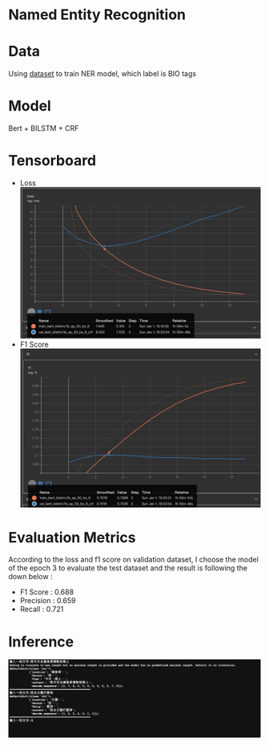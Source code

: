 # Named Entity Recognition

# Data
  Using [dataset](https://github.com/lancopku/Chinese-Literature-NER-RE-Dataset) to train NER model, which label is BIO tags

# Model
  Bert + BILSTM + CRF


# Tensorboard

* Loss 
    ![My Image](./storage/images/loss.png)  
* F1 Score
    ![My Image](./storage/images/f1.png)


# Evaluation Metrics
According to the loss and f1 score on validation dataset, I choose the model of the epoch 3 to evaluate the test dataset and the result is following the down below :
* F1 Score : 0.688
* Precision : 0.659
* Recall : 0.721

# Inference
![My Image](./storage/images/inference.png)